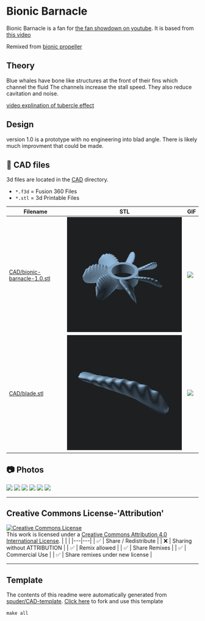 
# Bionic Barnacle
Bionic Barnacle is a fan for [the fan showdown on youtube](https://www.youtube.com/@MajorHardware). 
It is based from [this video](https://www.youtube.com/watch?v=WezeLNC32sA)

Remixed from [bionic propeller](https://www.youtube.com/redirect?event=video_description&redir_token=QUFFLUhqbDlQOWV3MlRJUWs5NHY0c2k5OFRDSzFTTUxid3xBQ3Jtc0tsNko2YWh0VHR2dUwyLWRNTmdCaWJULVF2UFVlSDF3ZEV2dXlqRC1wemwwLWh0d0lObGFDRlNDQXR3eUtmVS05c3RGZTU3RWNabU5EMVpHazA1akVjZTByWlEyeHppUkVKcHQ3QVFCMXhreWRScndKSQ&q=https%3A%2F%2Fgrabcad.com%2Flibrary%2Fbiomimetic-marine-propeller-1&v=WezeLNC32sA)

## Theory
Blue whales have bone like structures at the front of their fins which channel the fluid
The channels increase the stall speed. They also reduce cavitation and noise. 

[video explination of tubercle effect ](https://youtube.com/clip/UgkxG9djbZuyymOV0Q9jzOuuVxhViXQogz-p?si=-x8lITLNDP_PUeTi)

## Design

version 1.0 is a prototype with no engineering into blad angle. There is likely much improvment that could be made. 



## :triangular_ruler: CAD files

3d files are located in the [CAD](./CAD) directory.
- `*.f3d` = Fusion 360 Files
- `*.stl` = 3d Printable Files

| Filename | STL | GIF | 
| --- | --- | --- | 
| [CAD/bionic-barnacle-1.0.stl](./CAD%2Fbionic-barnacle-1.0.stl) | ![](./CAD%2Fbionic-barnacle-1.0.png) | ![](./CAD%2Fbionic-barnacle-1.0.gif) | 
| [CAD/blade.stl](./CAD%2Fblade.stl) | ![](./CAD%2Fblade.png) | ![](./CAD%2Fblade.gif) | 


## :camera: Photos
![](photos%2F1.png)
![](photos%2FScreenshot%202023-12-09%20at%208.01.15%E2%80%AFPM.png)
![](photos%2FScreenshot%202023-12-09%20at%208.01.50%E2%80%AFPM.png)
![](photos%2FScreenshot%202023-12-09%20at%208.02.08%E2%80%AFPM.png)
![](photos%2FScreenshot%202023-12-09%20at%208.02.14%E2%80%AFPM.png)
![](photos%2FScreenshot%202023-12-09%20at%208.02.25%E2%80%AFPM.png)

---

## Creative Commons License-'Attribution'
<a rel="license" href="http://creativecommons.org/licenses/by/4.0/"><img alt="Creative Commons License" style="border-width:0" src="https://i.creativecommons.org/l/by/4.0/88x31.png" /></a><br />This work is licensed under a <a rel="license" href="http://creativecommons.org/licenses/by/4.0/">Creative Commons Attribution 4.0 International License</a>.
|  |  | 
|---|---|
| :white_check_mark: | Share / Redistribute | 
| :x: | Sharing without ATTRIBUTION |
| :white_check_mark: | Remix allowed | 
| :white_check_mark: | Share Remixes | 
| :white_check_mark: | Commercial Use | 
| :white_check_mark: | Share remixes under new license | 


---
## Template
The contents of this readme were automatically generated from [spuder/CAD-template](https://github.com/spuder/CAD-template). 
[Click here](https://github.com/spuder/CAD-template/generate) to fork and use this template

```
make all
```